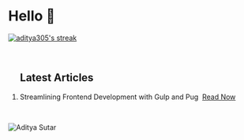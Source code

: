 # Hello 👋

 

<p align="left">
 <a href="https://github.com/DenverCoder1/github-readme-streak-stats">
    <img title="🔥 Get streak stats for your profile at git.io/streak-stats" alt="aditya305's streak" src="https://github-readme-streak-stats.herokuapp.com/?user=aditya305&theme=default&hide_border=true"/>
  </a>
 </p>
 <br />

 <ol>
  <h2>Latest Articles</h2>
  <li>Streamlining Frontend Development with Gulp and Pug&nbsp; 
   <a href="https://adityasutar.medium.com/streamlining-frontend-development-with-gulp-and-pug-4eccca23ce23" target="_blank">Read Now</a>
  </li>
 </ol>
 <br />
<p align="left">
  <img
    src="https://komarev.com/ghpvc/?username=aditya305"
    alt="Aditya Sutar"
  />
</p>
